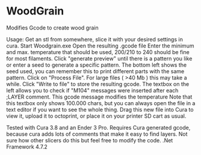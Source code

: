 # WoodGrain
Modifies Gcode to create wood grain

Usage:
Get an stl from somewhere, slice it with your desired settings in cura.
Start Woodgrain.exe
Open the resulting .gcode file 
Enter the minimum and max. temperature that should be used, 200/210 to 240 should be fine for most filaments.
Click "generate preview" until there is a pattern you like or enter a seed to generate a specific pattern. 
The bottom left shows the seed used, you can remember this to print different parts with the same pattern.
Click on "Process File". For large files ( >40 Mb ) this may take a while.
Click "Write to file" to store the resulting gcode.
The textbox on the left allows you to check if "M104" messages were inserted after each ;LAYER comment. This gcode message modifies the temperature
Note that this textbox only shows 100.000 chars, but you can always open the file in a text editor if you want to see the whole thing.
Drag this new file into Cura to view it, upload it to octoprint, or place it on your printer SD cart as usual.

Tested with Cura 3.8 and an Ender 3 Pro. 
Requires Cura generated gcode, because cura adds lots of comments that make it easy to find layers. Not sure how other slicers do this but feel free to modify the code.
.Net Framework 4.7.2


